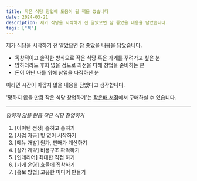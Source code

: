 ```yaml
---
title: 작은 식당 창업에 도움이 될 책을 썼습니다
date: 2024-03-21
description: 제가 식당을 시작하기 전 알았으면 참 좋았을 내용을 담았습니다.
tags: ["책"]
---
```

제가 식당을 시작하기 전 알았으면 참 좋았을 내용을 담았습니다. 

- 독창적이고 솔직한 방식으로 작은 식당 혹은 가게를 꾸려가고 싶은 분
- 망하더라도 후회 없을 정도로 최선을 다해 창업을 준비하는 분
- 돈이 아닌 나를 위해 창업을 다짐하신 분

이라면 시간이 아깝지 않을 내용을 담았다고 생각합니다.

'망하지 않을 만큼 작은 식당 창업하기'는 [작은배 서점](https://jagunbae.com/tag/books/)에서 구매하실 수 있습니다.

---

*망하지 않을 만큼 작은 식당 창업하기*

1. [아이템 선정] 좁히고 좁히기
2. [사업 자금] 빚 없이 시작하기
3. [메뉴 개발] 원가, 판매가 계산하기
4. [상가 계약] 비용구조 파악하기
5. [인테리어] 최대한 직접 하기
6. [가게 운영] 효율에 집착하기
7. [홍보 방법] 고유한 미디어 만들기
